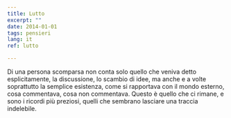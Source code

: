 ```yaml
---
title: Lutto
excerpt: ""
date: 2014-01-01
tags: pensieri
lang: it
ref: lutto

---
```


Di una persona scomparsa non conta solo quello che veniva detto esplicitamente, la discussione, lo scambio di idee, ma anche e a volte soprattutto la semplice esistenza, come si rapportava con il mondo esterno, cosa commentava, cosa non commentava. Questo è quello che ci rimane, e sono i ricordi più preziosi, quelli che sembrano lasciare una traccia indelebile.

